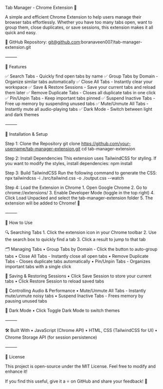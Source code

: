 Tab Manager - Chrome Extension 🚀

A simple and efficient Chrome Extension to help users manage their browser tabs effortlessly. Whether you have too many tabs open, want to group them, close duplicates, or save sessions, this extension makes it all quick and easy.

🔗 GitHub Repository: git@github.com:boranaveen007/tab-manager-extension.git

⸻

🌟 Features

✅ Search Tabs - Quickly find open tabs by name
✅ Group Tabs by Domain - Organize similar tabs automatically
✅ Close All Tabs - Instantly clear your workspace
✅ Save & Restore Sessions - Save your current tabs and reload them later
✅ Remove Duplicate Tabs - Closes all duplicate tabs in one click
✅ Pin/Unpin Tabs - Keep important tabs pinned
✅ Suspend Inactive Tabs - Free up memory by suspending unused tabs
✅ Mute/Unmute All Tabs - Instantly mute all audio-playing tabs
✅ Dark Mode - Switch between light and dark themes

⸻

🔧 Installation & Setup

Step 1: Clone the Repository
git clone https://github.com/your-username/tab-manager-extension.git
cd tab-manager-extension

Step 2: Install Dependencies
This extension uses TailwindCSS for styling. If you want to modify the styles, install dependencies:
npm install

Step 3: Build TailwindCSS
Run the following command to generate the CSS:
npx tailwindcss -i ./src/tailwind.css -o ./output.css --watch

Step 4: Load the Extension in Chrome
	1.	Open Google Chrome
	2.	Go to chrome://extensions/
	3.	Enable Developer Mode (toggle in the top right)
	4.	Click Load Unpacked and select the tab-manager-extension folder
	5.	The extension will be added to Chrome! 🎉

⸻

📌 How to Use

🔍 Searching Tabs
	1.	Click the extension icon in your Chrome toolbar
	2.	Use the search box to quickly find a tab
	3.	Click a result to jump to that tab

🗂️ Managing Tabs
	•	Group Tabs by Domain - Click the button to auto-group tabs
	•	Close All Tabs - Instantly close all open tabs
	•	Remove Duplicate Tabs - Closes duplicate tabs automatically
	•	Pin/Unpin Tabs - Organizes important tabs with a single click

💾 Saving & Restoring Sessions
	•	Click Save Session to store your current tabs
	•	Click Restore Session to reload saved tabs

🎵 Controlling Audio & Performance
	•	Mute/Unmute All Tabs - Instantly mute/unmute noisy tabs
	•	Suspend Inactive Tabs - Frees memory by pausing unused tabs

🌙 Dark Mode
	•	Click Toggle Dark Mode to switch themes

⸻

🛠️ Built With
	•	JavaScript (Chrome API)
	•	HTML, CSS (TailwindCSS for UI)
	•	Chrome Storage API (for session persistence)

⸻

📜 License

This project is open-source under the MIT License. Feel free to modify and enhance it!

If you find this useful, give it a ⭐ on GitHub and share your feedback! 🚀